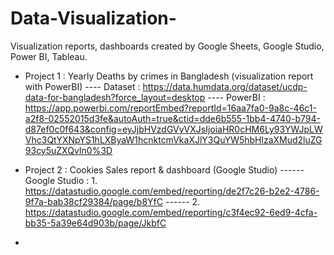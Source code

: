# Data-Visualization-
Visualization reports, dashboards created by Google Sheets, Google Studio, Power BI, Tableau.

- Project 1 : Yearly Deaths by crimes in Bangladesh (visualization report with PowerBI)
           ---- Dataset : https://data.humdata.org/dataset/ucdp-data-for-bangladesh?force_layout=desktop
           ---- PowerBI : https://app.powerbi.com/reportEmbed?reportId=16aa7fa0-9a8c-46c1-a2f8-02552015d3fe&autoAuth=true&ctid=dde6b555-1bb4-4740-b794-d87ef0c0f643&config=eyJjbHVzdGVyVXJsIjoiaHR0cHM6Ly93YWJpLWVhc3QtYXNpYS1hLXByaW1hcnktcmVkaXJlY3QuYW5hbHlzaXMud2luZG93cy5uZXQvIn0%3D
           
           
- Project 2 : Cookies Sales report & dashboard (Google Studio)
------ Google Studio : 1. https://datastudio.google.com/embed/reporting/de2f7c26-b2e2-4786-9f7a-bab38cf29384/page/b8YfC
------ 2. https://datastudio.google.com/embed/reporting/c3f4ec92-6ed9-4cfa-bb35-5a39e64d903b/page/JkbfC


- 
